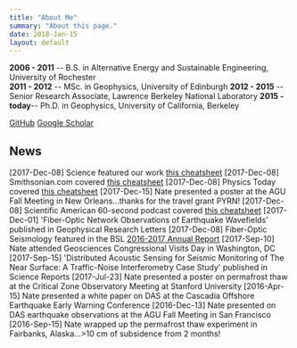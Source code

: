 ```yaml
---
title: "About Me"
summary: "About this page."
date: 2018-Jan-15
layout: default
---
```

**2006 - 2011** -- B.S. in Alternative Energy and Sustainable Engineering, University of Rochester
\
**2011 - 2012** -- MSc. in Geophysics, University of Edinburgh
**2012 - 2015** -- Senior Research Associate, Lawrence Berkeley National Laboratory
**2015 - today**-- Ph.D. in Geophysics, University of California, Berkeley

[GitHub](https://github.com/njlindsey) [Google Scholar](https://scholar.google.com/citations?user=_6khFkYAAAAJ&hl=en)

## News
[2017-Dec-08]  Science featured our work [this cheatsheet](http://ricostacruz.com/cheatsheets/markdown.html)
[2017-Dec-08]  Smithsonian.com covered [this cheatsheet](http://ricostacruz.com/cheatsheets/markdown.html)
[2017-Dec-08]  Physics Today covered [this cheatsheet](http://ricostacruz.com/cheatsheets/markdown.html)
[2017-Dec-15]  Nate presented a poster at the AGU Fall Meeting in New Orleans...thanks for the travel grant PYRN!
[2017-Dec-08]  Scientific American 60-second podcast covered [this cheatsheet](http://ricostacruz.com/cheatsheets/markdown.html)
[2017-Dec-01]  'Fiber-Optic Network Observations of Earthquake Wavefields' published in Geophysical Research Letters
[2017-Dec-08]  Fiber-Optic Seismology featured in the BSL [2016-2017 Annual Report](http://ricostacruz.com/cheatsheets/markdown.html)
[2017-Sep-10]  Nate attended Geosciences Congressional Visits Day in Washington, DC
[2017-Sep-15]  'Distributed Acoustic Sensing for Seismic Monitoring of The Near Surface: A Traffic-Noise Interferometry Case Study' published in Science Reports
[2017-Jul-23]  Nate presented a poster on permafrost thaw at the Critical Zone Observatory Meeting at Stanford University
[2016-Apr-15]  Nate presented a white paper on DAS at the Cascadia Offshore Earthquake Early Warning Conference
[2016-Dec-13]  Nate presented on DAS earthquake observations at the AGU Fall Meeting in San Francisco
[2016-Sep-15]  Nate wrapped up the permafrost thaw experiment in Fairbanks, Alaska...>10 cm of subsidence from 2 months!
